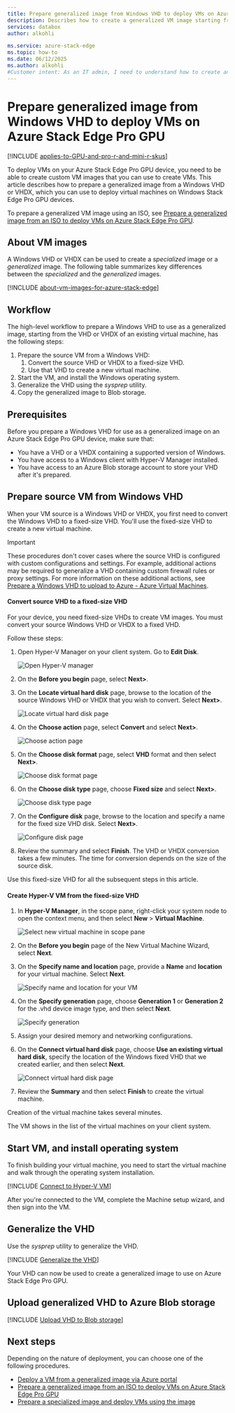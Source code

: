 ```yaml
---
title: Prepare generalized image from Windows VHD to deploy VMs on Azure Stack Edge Pro GPU
description: Describes how to create a generalized VM image starting from a Windows VHD or VHDX. Use this generalized VM image to deploy virtual machines on your Azure Stack Edge Pro GPU device.
services: databox
author: alkohli

ms.service: azure-stack-edge
ms.topic: how-to
ms.date: 06/12/2025
ms.author: alkohli
#Customer intent: As an IT admin, I need to understand how to create and upload Azure VM images that I can use to deploy virtual machines on my Azure Stack Edge Pro GPU device.
---
```


# Prepare generalized image from Windows VHD to deploy VMs on Azure Stack Edge Pro GPU

[!INCLUDE [applies-to-GPU-and-pro-r-and-mini-r-skus](../../includes/azure-stack-edge-applies-to-gpu-pro-r-mini-r-sku.md)]

To deploy VMs on your Azure Stack Edge Pro GPU device, you need to be able to create custom VM images that you can use to create VMs. This article describes how to prepare a generalized image from a Windows VHD or VHDX, which you can use to deploy virtual machines on Windows Stack Edge Pro GPU devices.

To prepare a generalized VM image using an ISO, see [Prepare a generalized image from an ISO to deploy VMs on Azure Stack Edge Pro GPU](azure-stack-edge-gpu-prepare-windows-generalized-image-iso.md).

## About VM images

A Windows VHD or VHDX can be used to create a *specialized* image or a *generalized* image. The following table summarizes key differences between the *specialized* and the *generalized* images.

[!INCLUDE [about-vm-images-for-azure-stack-edge](../../includes/azure-stack-edge-about-vm-images.md)]

## Workflow

The high-level workflow to prepare a Windows VHD to use as a generalized image, starting from the VHD or VHDX of an existing virtual machine, has the following steps:

1. Prepare the source VM from a Windows VHD:
   1. Convert the source VHD or VHDX to a fixed-size VHD.
   1. Use that VHD to create a new virtual machine.<!--Can this procedure be generalized and moved to an include file?-->
1. Start the VM, and install the Windows operating system.
1. Generalize the VHD using the *sysprep* utility.
1. Copy the generalized image to Blob storage.

## Prerequisites

Before you prepare a Windows VHD for use as a generalized image on an Azure Stack Edge Pro GPU device, make sure that:

- You have a VHD or a VHDX containing a supported version of Windows. 
- You have access to a Windows client with Hyper-V Manager installed. 
- You have access to an Azure Blob storage account to store your VHD after it's prepared.

## Prepare source VM from Windows VHD

When your VM source is a Windows VHD or VHDX, you first need to convert the Windows VHD to a fixed-size VHD. You'll use the fixed-size VHD to create a new virtual machine.

> [!IMPORTANT]
> These procedures don't cover cases where the source VHD is configured with custom configurations and settings. For example, additional actions may be required to generalize a VHD containing custom firewall rules or proxy settings. For more information on these additional actions, see [Prepare a Windows VHD to upload to Azure - Azure Virtual Machines](/azure/virtual-machines/windows/prepare-for-upload-vhd-image).

#### Convert source VHD to a fixed-size VHD

For your device, you need fixed-size VHDs to create VM images. You must convert your source Windows VHD or VHDX to a fixed VHD. 

Follow these steps:

1. Open Hyper-V Manager on your client system. Go to **Edit Disk**.

    ![Open Hyper-V manager](./media/azure-stack-edge-gpu-prepare-windows-vhd-generalized-image/convert-fixed-vhd-1.png)

1. On the **Before you begin** page, select **Next>**.

1. On the **Locate virtual hard disk** page, browse to the location of the source Windows VHD or VHDX that you wish to convert. Select **Next>**.

    ![Locate virtual hard disk page](./media/azure-stack-edge-gpu-prepare-windows-vhd-generalized-image/convert-fixed-vhd-2.png)

1. On the **Choose action** page, select **Convert** and select **Next>**.

    ![Choose action page](./media/azure-stack-edge-gpu-prepare-windows-vhd-generalized-image/convert-fixed-vhd-3.png)

1. On the **Choose disk format** page, select **VHD** format and then select **Next>**.

   ![Choose disk format page](./media/azure-stack-edge-gpu-prepare-windows-vhd-generalized-image/convert-fixed-vhd-4.png)

1. On the **Choose disk type** page, choose **Fixed size** and select **Next>**.

   ![Choose disk type page](./media/azure-stack-edge-gpu-prepare-windows-vhd-generalized-image/convert-fixed-vhd-5.png)

1. On the **Configure disk** page, browse to the location and specify a name for the fixed size VHD disk. Select **Next>**.

   ![Configure disk page](./media/azure-stack-edge-gpu-prepare-windows-vhd-generalized-image/convert-fixed-vhd-6.png)

1. Review the summary and select **Finish**. The VHD or VHDX conversion takes a few minutes. The time for conversion depends on the size of the source disk.

<!--
1. Run PowerShell on your Windows client.
1. Run the following command:

    ```powershell
    Convert-VHD -Path <source VHD path> -DestinationPath <destination-path.vhd> -VHDType Fixed 
    ```
-->
Use this fixed-size VHD for all the subsequent steps in this article.

#### Create Hyper-V VM from the fixed-size VHD

1. In **Hyper-V Manager**, in the scope pane, right-click your system node to open the context menu, and then select **New** > **Virtual Machine**.

    ![Select new virtual machine in scope pane](./media/azure-stack-edge-gpu-prepare-windows-vhd-generalized-image/create-virtual-machine-1.png)

1. On the **Before you begin** page of the New Virtual Machine Wizard, select **Next**.

1. On the **Specify name and location** page, provide a **Name** and **location** for your virtual machine. Select **Next**.

    ![Specify name and location for your VM](./media/azure-stack-edge-gpu-prepare-windows-vhd-generalized-image/create-virtual-machine-2.png)

1. On the **Specify generation** page, choose **Generation 1** or **Generation 2** for the .vhd device image type, and then select **Next**.    

    ![Specify generation](./media/azure-stack-edge-gpu-prepare-windows-vhd-generalized-image/create-virtual-machine-3.png)

1. Assign your desired memory and networking configurations.

1. On the **Connect virtual hard disk** page, choose **Use an existing virtual hard disk**, specify the location of the Windows fixed VHD that we created earlier, and then select **Next**.

    ![Connect virtual hard disk page](./media/azure-stack-edge-gpu-prepare-windows-vhd-generalized-image/create-virtual-machine-4.png)

1. Review the **Summary** and then select **Finish** to create the virtual machine.

Creation of the virtual machine takes several minutes.

The VM shows in the list of the virtual machines on your client system.

## Start VM, and install operating system

To finish building your virtual machine, you need to start the virtual machine and walk through the operating system installation.

[!INCLUDE [Connect to Hyper-V VM](../../includes/azure-stack-edge-connect-to-hyperv-vm.md)]

After you're connected to the VM, complete the Machine setup wizard, and then sign into the VM.<!--It's not clear what they are doing here. Where does the Machine setup wizard come in?-->

## Generalize the VHD

Use the *sysprep* utility to generalize the VHD. 

[!INCLUDE [Generalize the VHD](../../includes/azure-stack-edge-generalize-vhd.md)]

Your VHD can now be used to create a generalized image to use on Azure Stack Edge Pro GPU.

## Upload generalized VHD to Azure Blob storage

[!INCLUDE [Upload VHD to Blob storage](../../includes/azure-stack-edge-upload-vhd-to-blob-storage.md)]

<!-- this should be added to deploy VM articles - If you experience any issues creating VMs from your new image, you can use VM console access to help troubleshoot. For information on console access, see [link].-->

## Next steps

Depending on the nature of deployment, you can choose one of the following procedures.

- [Deploy a VM from a generalized image via Azure portal](azure-stack-edge-gpu-deploy-virtual-machine-portal.md)
- [Prepare a generalized image from an ISO to deploy VMs on Azure Stack Edge Pro GPU](azure-stack-edge-gpu-prepare-windows-generalized-image-iso.md)
- [Prepare a specialized image and deploy VMs using the image](azure-stack-edge-gpu-deploy-vm-specialized-image-powershell.md) 
